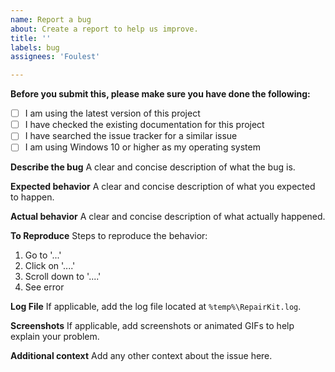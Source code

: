 ```yaml
---
name: Report a bug
about: Create a report to help us improve.
title: ''
labels: bug
assignees: 'Foulest'

---
```


**Before you submit this, please make sure you have done the following:**

- [ ] I am using the latest version of this project
- [ ] I have checked the existing documentation for this project
- [ ] I have searched the issue tracker for a similar issue
- [ ] I am using Windows 10 or higher as my operating system

**Describe the bug**
A clear and concise description of what the bug is.

**Expected behavior**
A clear and concise description of what you expected to happen.

**Actual behavior**
A clear and concise description of what actually happened.

**To Reproduce**
Steps to reproduce the behavior:

1. Go to '...'
2. Click on '....'
3. Scroll down to '....'
4. See error

**Log File**
If applicable, add the log file located at `%temp%\RepairKit.log`.

**Screenshots**
If applicable, add screenshots or animated GIFs to help explain your problem.

**Additional context**
Add any other context about the issue here.
